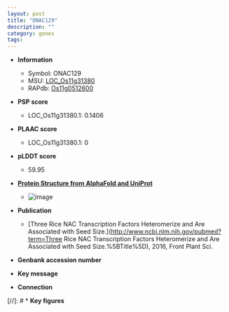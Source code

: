 ```yaml
---
layout: post
title: "ONAC129"
description: ""
category: genes
tags: 
---
```


* **Information**  
    + Symbol: ONAC129  
    + MSU: [LOC_Os11g31380](http://rice.plantbiology.msu.edu/cgi-bin/ORF_infopage.cgi?orf=LOC_Os11g31380)  
    + RAPdb: [Os11g0512600](http://rapdb.dna.affrc.go.jp/viewer/gbrowse_details/irgsp1?name=Os11g0512600)  

* **PSP score**  
    + LOC_Os11g31380.1: 0.1406 

* **PLAAC score**  
    + LOC_Os11g31380.1: 0 

* **pLDDT score**
    + 59.95

* **[Protein Structure from AlphaFold and UniProt](https://www.uniprot.org/uniprotkb/A0A0N7KSZ2/entry#structure)**
    + ![image](https://ricepsp.github.io/images/A/AF-A0A0N7KSZ2-F1.png)

* **Publication**  
    + [Three Rice NAC Transcription Factors Heteromerize and Are Associated with Seed Size.](http://www.ncbi.nlm.nih.gov/pubmed?term=Three Rice NAC Transcription Factors Heteromerize and Are Associated with Seed Size.%5BTitle%5D), 2016, Front Plant Sci.

* **Genbank accession number**  

* **Key message**  

* **Connection**  

[//]: # * **Key figures**  


